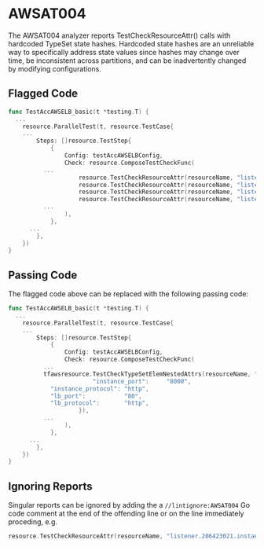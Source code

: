 # AWSAT004

The AWSAT004 analyzer reports TestCheckResourceAttr() calls with hardcoded
TypeSet state hashes. Hardcoded state hashes are an unreliable way to
specifically address state values since hashes may change over time, be
inconsistent across partitions, and can be inadvertently changed by modifying
configurations.

## Flagged Code

```go
func TestAccAWSELB_basic(t *testing.T) {
  ...
	resource.ParallelTest(t, resource.TestCase{
    ...
		Steps: []resource.TestStep{
			{
				Config: testAccAWSELBConfig,
				Check: resource.ComposeTestCheckFunc(
          ...
					resource.TestCheckResourceAttr(resourceName, "listener.206423021.instance_port", "8000"),
					resource.TestCheckResourceAttr(resourceName, "listener.206423021.instance_protocol", "http"),
					resource.TestCheckResourceAttr(resourceName, "listener.206423021.lb_port", "80"),
					resource.TestCheckResourceAttr(resourceName, "listener.206423021.lb_protocol", "http"),
          ...
				),
			},
      ...
		},
	})
}
```

## Passing Code

The flagged code above can be replaced with the following passing code:

```go
func TestAccAWSELB_basic(t *testing.T) {
  ...
	resource.ParallelTest(t, resource.TestCase{
    ...
		Steps: []resource.TestStep{
			{
				Config: testAccAWSELBConfig,
				Check: resource.ComposeTestCheckFunc(
          ...
          tfawsresource.TestCheckTypeSetElemNestedAttrs(resourceName, "listener.*", map[string]string{
 						"instance_port":     "8000",
            "instance_protocol": "http",
            "lb_port":           "80",
            "lb_protocol":       "http",
 					}),
          ...
				),
			},
      ...
		},
	})
}
```

## Ignoring Reports

Singular reports can be ignored by adding the a `//lintignore:AWSAT004` Go code comment at the end of the offending line or on the line immediately proceding, e.g.

```go
resource.TestCheckResourceAttr(resourceName, "listener.206423021.instance_port", "8000"), //lintignore:AWSAT004
```
